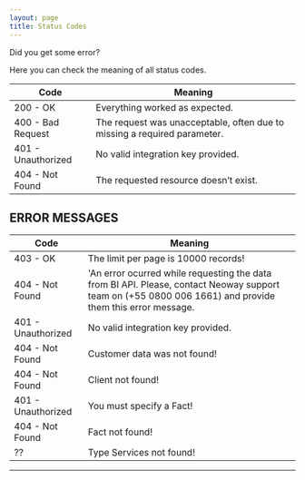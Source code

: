 ```yaml
---
layout: page
title: Status Codes
---
```



<div class="message">
  Did you get some error?
</div>

Here you can check the meaning of all status codes.

<table>
  <thead>
    <tr>
      <th>Code</th>
      <th>Meaning</th>
    </tr>
  </thead>
  <tbody>
    <tr>
      <td>200 - OK</td>
      <td>Everything worked as expected.</td>
    </tr>
    <tr>
      <td>400 - Bad Request</td>
      <td>The request was unacceptable, often due to missing a required parameter.</td>
    </tr>
    <tr>
      <td>401 - Unauthorized</td>
      <td>No valid integration key provided.</td>
    </tr>
    <tr>
      <td>404 - Not Found</td>
      <td>The requested resource doesn’t exist.</td>
    </tr>
  </tbody>
</table>



## ERROR MESSAGES

<table>
  <thead>
    <tr>
      <th>Code</th>
      <th>Meaning</th>
    </tr>
  </thead>
  <tbody>
    <tr>
      <td>403 - OK</td>
      <td>The limit per page is 10000 records!</td>
    </tr>
    <tr>
      <td>404 - Not Found</td>
      <td>'An error ocurred while requesting the data from BI API. Please, contact Neoway support team on (+55 0800 006 1661) and provide them this error message.</td>
    </tr>
    <tr>
      <td>401 - Unauthorized</td>
      <td>No valid integration key provided.</td>
    </tr>
    <tr>
      <td>404 - Not Found</td>
      <td>Customer data was not found!</td>
    </tr>
    <tr>
      <td>404 - Not Found</td>
      <td>Client not found!</td>
    </tr>
    <tr>
      <td>401 - Unauthorized</td>
      <td>You must specify a Fact!</td>
    </tr>
    <tr>
      <td>404 - Not Found</td>
      <td>Fact not found!</td>
    </tr>
    <tr>
      <td>??</td>
      <td>Type Services not found!</td>
    </tr>
  </tbody>
</table>

-----